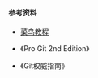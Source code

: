 #### 参考资料

- [菜鸟教程](https://www.runoob.com/git/git-tutorial.html)

- 《Pro Git 2nd Edition》
- 《Git权威指南》